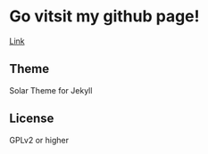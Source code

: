 # Go vitsit my github page!

[Link](jeakyungc.github.io)

**Theme**
---
Solar Theme for Jekyll

**License**
---

GPLv2 or higher
